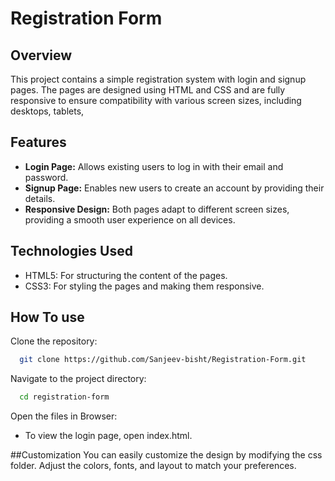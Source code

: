 
# Registration Form

## Overview
This project contains a simple registration system with login and signup pages. The pages are designed using HTML and CSS and are fully responsive to ensure compatibility with various screen sizes, including desktops, tablets,

## Features
- **Login Page:** Allows existing users to log in with their email and password.
- **Signup Page:** Enables new users to create an account by providing their details.
- **Responsive Design:** Both pages adapt to different screen sizes, providing a smooth user experience on all devices.

## Technologies Used
- HTML5: For structuring the content of the pages.
- CSS3: For styling the pages and making them responsive.

## How To use 

Clone the repository: 

```bash
  git clone https://github.com/Sanjeev-bisht/Registration-Form.git
```

Navigate to the project directory: 
```bash
  cd registration-form
```
Open the files in Browser:
- To view the login page, open index.html.

##Customization
You can easily customize the design by modifying the css folder. Adjust the colors, fonts, and layout to match your preferences.







